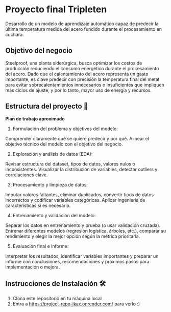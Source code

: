 # Proyecto final Tripleten
Desarrollo de un modelo de aprendizaje automático capaz de predecir la última temperatura medida del acero fundido durante el procesamiento en cuchara.


## Objetivo del negocio
Steelproof, una planta siderúrgica, busca optimizar los costos de producción reduciendo el consumo energético durante el procesamiento del acero. Dado que el calentamiento del acero representa un gasto importante, es clave predecir con precisión la temperatura final del metal para evitar sobrecalentamientos innecesarios o insuficientes que impliquen más ciclos de ajuste, y por lo tanto, mayor uso de energía y recursos.

## Estructura del proyecto 🌟
**Plan de trabajo aproximado**
1. Formulación del problema y objetivos del modelo:

Comprender claramente qué se quiere predecir y por qué. Alinear el objetivo técnico del modelo con el objetivo del negocio.

2. Exploración y análisis de datos (EDA):

Revisar estructura del dataset, tipos de datos, valores nulos o inconsistentes. Visualizar la distribución de variables, detectar outliers y correlaciones clave.

3. Procesamiento y limpieza de datos:

Imputar valores faltantes, eliminar duplicados, convertir tipos de datos incorrectos y codificar variables categóricas. Aplicar ingeniería de características si es necesario.

4. Entrenamiento y validación del modelo:

Separar los datos en entrenamiento y prueba (o usar validación cruzada). Entrenar diferentes modelos (regresión logística, árboles, etc.), comparar su rendimiento y elegir la mejor opción según la métrica prioritaria.

5. Evaluación final e informe:

Interpretar los resultados, identificar variables importantes y preparar un informe con conclusiones, recomendaciones y próximos pasos para implementación o mejora.

## Instrucciones de Instalación 🛠️
1. Clona este repositorio en tu máquina local
2. Entra a https://project-repo-jkax.onrender.com/ para verlo :)
